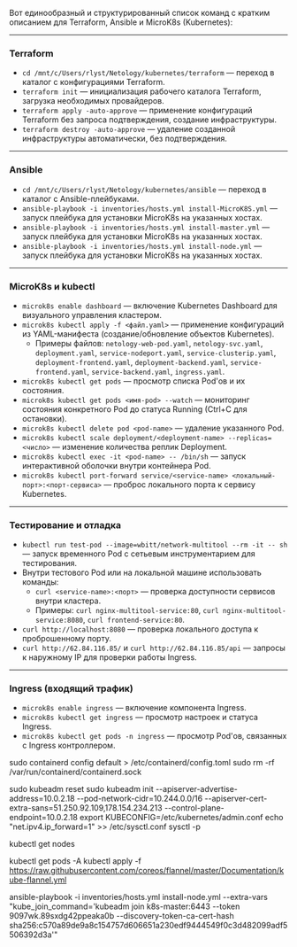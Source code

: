 Вот единообразный и структурированный список команд с кратким описанием для Terraform, Ansible и MicroK8s (Kubernetes):

***

### Terraform

- `cd /mnt/c/Users/rlyst/Netology/kubernetes/terraform` — переход в каталог с конфигурациями Terraform.
- `terraform init` — инициализация рабочего каталога Terraform, загрузка необходимых провайдеров.
- `terraform apply -auto-approve` — применение конфигураций Terraform без запроса подтверждения, создание инфраструктуры.
- `terraform destroy -auto-approve` — удаление созданной инфраструктуры автоматически, без подтверждения.

***

### Ansible

- `cd /mnt/c/Users/rlyst/Netology/kubernetes/ansible` — переход в каталог с Ansible-плейбуками.
- `ansible-playbook -i inventories/hosts.yml install-MicroK8S.yml` — запуск плейбука для установки MicroK8s на указанных хостах.
- `ansible-playbook -i inventories/hosts.yml install-master.yml` — запуск плейбука для установки MicroK8s на указанных хостах.
- `ansible-playbook -i inventories/hosts.yml install-node.yml` — запуск плейбука для установки MicroK8s на указанных хостах.

***

### MicroK8s и kubectl

- `microk8s enable dashboard` — включение Kubernetes Dashboard для визуального управления кластером.
- `microk8s kubectl apply -f <файл.yaml>` — применение конфигураций из YAML-манифеста (создание/обновление объектов Kubernetes).
  - Примеры файлов: `netology-web-pod.yaml`, `netology-svc.yaml`, `deployment.yaml`, `service-nodeport.yaml`, `service-clusterip.yaml`, `deployment-frontend.yaml`, `deployment-backend.yaml`, `service-frontend.yaml`, `service-backend.yaml`, `ingress.yaml`.
- `microk8s kubectl get pods` — просмотр списка Pod'ов и их состояния.
- `microk8s kubectl get pods <имя-pod> --watch` — мониторинг состояния конкретного Pod до статуса Running (Ctrl+C для остановки).
- `microk8s kubectl delete pod <pod-name>` — удаление указанного Pod.
- `microk8s kubectl scale deployment/<deployment-name> --replicas=<число>` — изменение количества реплик Deployment.
- `microk8s kubectl exec -it <pod-name> -- /bin/sh` — запуск интерактивной оболочки внутри контейнера Pod.
- `microk8s kubectl port-forward service/<service-name> <локальный-порт>:<порт-сервиса>` — проброс локального порта к сервису Kubernetes.

***

### Тестирование и отладка

- `kubectl run test-pod --image=wbitt/network-multitool --rm -it -- sh` — запуск временного Pod с сетьевым инструментарием для тестирования.
- Внутри тестового Pod или на локальной машине использовать команды:
  - `curl <service-name>:<порт>` — проверка доступности сервисов внутри кластера.
  - Примеры: `curl nginx-multitool-service:80`, `curl nginx-multitool-service:8080`, `curl frontend-service:80`.
- `curl http://localhost:8080` — проверка локального доступа к проброшенному порту.
- `curl http://62.84.116.85/` и `curl http://62.84.116.85/api` — запросы к наружному IP для проверки работы Ingress.

***

### Ingress (входящий трафик)

- `microk8s enable ingress` — включение компонента Ingress.
- `microk8s kubectl get ingress` — просмотр настроек и статуса Ingress.
- `microk8s kubectl get pods -n ingress` — просмотр Pod'ов, связанных с Ingress контроллером.


sudo containerd config default > /etc/containerd/config.toml
sudo rm -rf /var/run/containerd/containerd.sock

sudo kubeadm reset
sudo kubeadm init --apiserver-advertise-address=10.0.2.18 --pod-network-cidr=10.244.0.0/16 --apiserver-cert-extra-sans=51.250.92.109,178.154.234.213 --control-plane-endpoint=10.0.2.18
export KUBECONFIG=/etc/kubernetes/admin.conf
echo "net.ipv4.ip_forward=1" >> /etc/sysctl.conf
sysctl -p

kubectl get nodes

kubectl get pods -A
kubectl apply -f https://raw.githubusercontent.com/coreos/flannel/master/Documentation/kube-flannel.yml

ansible-playbook -i inventories/hosts.yml install-node.yml --extra-vars "kube_join_command='kubeadm join k8s-master:6443 --token 9097wk.89sxdg42ppeaka0b --discovery-token-ca-cert-hash sha256:c570a89de9a8c154757d606651a230edf9444549f0c3d482099adf5506392d3a'"